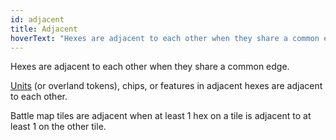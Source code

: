 ```yaml
---
id: adjacent
title: Adjacent
hoverText: "Hexes are adjacent to each other when they share a common edge. Units (or overland tokens), chips, or features in adjacent hexes are adjacent to each other. Battle map tiles are adjacent when at least 1 hex on a tile is adjacent to at least 1 on the other tile."
---
```


Hexes are adjacent to each other when they share a common edge.

[Units](/docs/glossary/unit) (or overland tokens), chips, or features in adjacent hexes are adjacent to each other.

Battle map tiles are adjacent when at least 1 hex on a tile is adjacent to at least 1 on the other tile.
